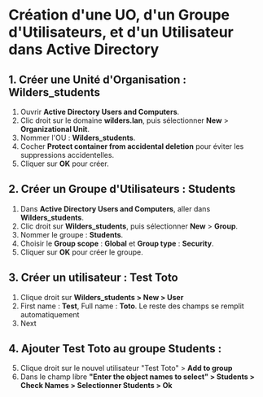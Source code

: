 # Création d'une UO, d'un Groupe d'Utilisateurs, et d'un Utilisateur dans Active Directory

## 1. Créer une Unité d'Organisation : Wilders_students
1. Ouvrir **Active Directory Users and Computers**.
2. Clic droit sur le domaine **wilders.lan**, puis sélectionner **New** > **Organizational Unit**.
3. Nommer l'OU : **Wilders_students**.
4. Cocher **Protect container from accidental deletion** pour éviter les suppressions accidentelles.
5. Cliquer sur **OK** pour créer.

## 2. Créer un Groupe d'Utilisateurs : Students
1. Dans **Active Directory Users and Computers**, aller dans **Wilders_students**.
2. Clic droit sur **Wilders_students**, puis sélectionner **New** > **Group**.
3. Nommer le groupe : **Students**.
4. Choisir le **Group scope** : **Global** et **Group type** : **Security**.
5. Cliquer sur **OK** pour créer le groupe.

## 3. Créer un utilisateur : Test Toto
1. Clique droit sur **Wilders_students > New > User**
2. First name : **Test**, Full name : **Toto**. Le reste des champs se remplit automatiquement
3. Next

## 4. Ajouter Test Toto au groupe Students :
5. Clique droit sur le nouvel utilisateur "Test Toto" > **Add to group**
6. Dans le champ libre **"Enter the object names to select" > Students > Check Names > Selectionner Students > Ok**

